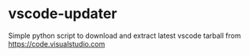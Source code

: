 # vscode-updater
Simple python script to download and extract latest vscode tarball from https://code.visualstudio.com